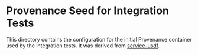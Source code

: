 # Provenance Seed for Integration Tests
This directory contains the configuration for the initial Provenance container used by the integration tests.
It was derived from [service-usdf](https://github.com/FigureTechnologies/service-usdf/tree/89ad2b05ba72b3ab244417969a0fed9384b13c61).
